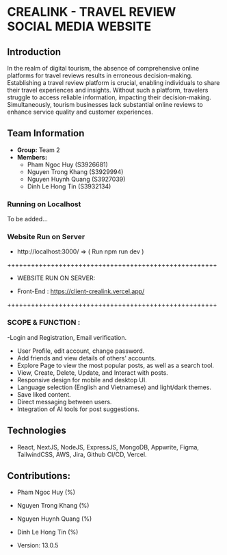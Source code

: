 # CREALINK - TRAVEL REVIEW SOCIAL MEDIA WEBSITE

## Introduction

In the realm of digital tourism, the absence of comprehensive online platforms for travel reviews results in erroneous decision-making. Establishing a travel review platform is crucial, enabling individuals to share their travel experiences and insights. Without such a platform, travelers struggle to access reliable information, impacting their decision-making. Simultaneously, tourism businesses lack substantial online reviews to enhance service quality and customer experiences.

## Team Information

- **Group:** Team 2
- **Members:**
  - Pham Ngoc Huy (S3926681)
  - Nguyen Trong Khang (S3929994)
  - Nguyen Huynh Quang (S3927039)
  - Dinh Le Hong Tin (S3932134)

### Running on Localhost

To be added...

### Website Run on Server


  + http://localhost:3000/  => ( Run npm run dev )  


+++++++++++++++++++++++++++++++++++++++++++++++++++++

- WEBSITE RUN ON SERVER:

 + Front-End : https://client-crealink.vercel.app/



+++++++++++++++++++++++++++++++++++++++++++++++++++++

### SCOPE & FUNCTION :

-Login and Registration, Email verification.
- User Profile, edit account, change password.
- Add friends and view details of others' accounts.
- Explore Page to view the most popular posts, as well as a search tool.
- View, Create, Delete, Update, and Interact with posts.
- Responsive design for mobile and desktop UI.
- Language selection (English and Vietnamese) and light/dark themes.
- Save liked content.
- Direct messaging between users.
- Integration of AI tools for post suggestions.

## Technologies

- React, NextJS, NodeJS, ExpressJS, MongoDB, Appwrite, Figma, TailwindCSS, AWS, Jira, Github CI/CD, Vercel.

 
## Contributions: 

- Pham Ngoc Huy (%)
- Nguyen Trong Khang (%)
- Nguyen Huynh Quang (%)
- Dinh Le Hong Tin (%)


- Version: 13.0.5
